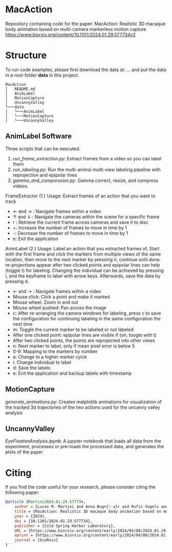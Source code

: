 # MacAction
Repository containing code for the paper: 
MacAction: Realistic 3D macaque body animation based on multi-camera markerless motion capture
https://www.biorxiv.org/content/10.1101/2024.01.29.577734v2


# Structure
To run code examples, please first download the data at: ...
and put the data in a root-folder **data** in this project.

```
MacAction
│   README.md
│   AnimLabel
|   MotionCapture    
│   UncannyValley
└───data
│   └───AnimLabel
│   └───MotionCapture
│   └───UncannyValley
```

## AnimLabel Software
Three scripts that can be executed.

1. _run_frame_extraction.py_: Extract frames from a video so you can label them
2. _run_labeling.py_: Run the multi-animal multi-view labeling pipeline with reprojection and epipolar lines
3. _gamma_and_compression.py_: Gamma correct, resize, and compress videos.  

FrameExtractor (1.) Usage: Extract frames of an action that you want to track
- &larr; and &rarr; : Navigate frames within a video
- &uarr; and &darr; : Navigate the cameras within the scene for a specific frame
- r : Retrieve the current frame across cameras and save it to disc
- +: Increase the number of frames to move in time by 1
- -: Decrease the number of frames to move in time by 1
- e: Exit the application

AnimLabel (2.) Usage: Label an action that you extracted frames of, Start with the first frame and click the markers from multiple views of the same location, then move to the next marker by pressing n, continue until done. re-projections appear after two clicked points and epipolar lines can help (toggle t) for labeling. Changing the individual can be achieved by pressing i, and the keyframe to label with arrow keys. Afterwards, save the data by pressing d.

- &larr; and &rarr; : Navigate frames within a video
- Mouse click: Click a point and make it marked
- Mouse wheel: Zoom in and out
- Mouse wheel pushed: Pan across the image
- c: After re-arranging the camera windows for labeling, press c to save the configuration for continuing labeling in the same configuration the next time
- m: Toggle the current marker to be labeled or not labeled
- After one clicked point: epipolar lines are visible if (on, toogle with t)
- After two clicked points, the points are reprojected into other views
- n: Next marker to label, only if mean pixel error is below 5
- 0-9: Mapping to the markers by number
- a: Change to a higher marker cycle
- i: Change individual to label
- d: Save the labels
- e: Exit the application and backup labels with timestamp

## MotionCapture
_generate_animations.py_: Creates matplotlib animations for visualization of the tracked 3d trajectories of the two actions used for the uncanny valley analysis
## UncannyValley
_EyeFixationAnalysis.ipynb_: A jupyter notebook that loads all data from the experiment, processes or pre-loads the processed data, and generates the plots of the paper


# Citing
If you find the code useful for your research, please consider citing the following paper:

```bibtex
@article {Martini2024.01.29.577734,
	author = {Lucas M. Martini and Anna Bogn{\'a}r and Rufin Vogels and Martin A. Giese},
	title = {MacAction: Realistic 3D macaque body animation based on multi-camera markerless motion capture},
	year = {2024},
	doi = {10.1101/2024.01.29.577734},
	publisher = {Cold Spring Harbor Laboratory},
	URL = {https://www.biorxiv.org/content/early/2024/04/08/2024.01.29.577734},
	eprint = {https://www.biorxiv.org/content/early/2024/04/08/2024.01.29.577734.full.pdf},
	journal = {bioRxiv}
}```